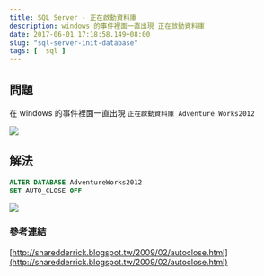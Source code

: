 ```yaml
---
title: SQL Server - 正在啟動資料庫
description: windows 的事件裡面一直出現 正在啟動資料庫
date: 2017-06-01 17:18:58.149+08:00
slug: "sql-server-init-database"
tags: [  sql ]
---
```


## 問題

在 windows 的事件裡面一直出現 `正在啟動資料庫 Adventure Works2012`

![](/images/404.webp)

## 解法

```sql
ALTER DATABASE AdventureWorks2012
SET AUTO_CLOSE OFF
```

![](/images/404.webp)

### 參考連結

[http://sharedderrick.blogspot.tw/2009/02/autoclose.html](http://sharedderrick.blogspot.tw/2009/02/autoclose.html)